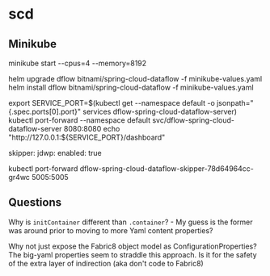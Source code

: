 # scd

## Minikube

minikube start --cpus=4 --memory=8192

helm upgrade dflow bitnami/spring-cloud-dataflow -f minikube-values.yaml
helm install dflow bitnami/spring-cloud-dataflow -f minikube-values.yaml

export SERVICE_PORT=$(kubectl get --namespace default -o jsonpath="{.spec.ports[0].port}" services dflow-spring-cloud-dataflow-server)
kubectl port-forward --namespace default svc/dflow-spring-cloud-dataflow-server 8080:8080
echo "http://127.0.0.1:${SERVICE_PORT}/dashboard"


skipper:
  jdwp:
    enabled: true


kubectl port-forward dflow-spring-cloud-dataflow-skipper-78d64964cc-gr4wc 5005:5005

## Questions

Why is `initContainer` different than `.container`? 
    - My guess is the former was around prior to moving to more Yaml content properties?
    

Why not just expose the Fabric8 object model as ConfigurationProperties? The big-yaml properties seem to straddle this approach.
Is it for the safety of the extra layer of indirection (aka don't code to Fabric8)
